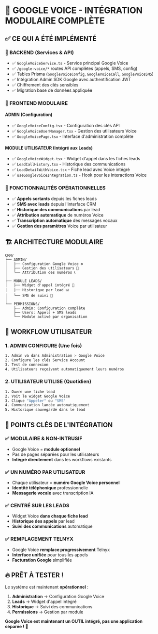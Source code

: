 # 🎯 GOOGLE VOICE - INTÉGRATION MODULAIRE COMPLÈTE

## ✅ **CE QUI A ÉTÉ IMPLÉMENTÉ**

### 🔧 **BACKEND (Services & API)**
- ✅ `GoogleVoiceService.ts` - Service principal Google Voice
- ✅ `/google-voice/*` routes API complètes (appels, SMS, config)
- ✅ Tables Prisma (`GoogleVoiceConfig`, `GoogleVoiceCall`, `GoogleVoiceSMS`)
- ✅ Intégration Admin SDK Google avec authentification JWT
- ✅ Chiffrement des clés sensibles
- ✅ Migration base de données appliquée

### 🎨 **FRONTEND MODULAIRE**

#### **ADMIN (Configuration)**
- ✅ `GoogleVoiceConfig.tsx` - Configuration des clés API
- ✅ `GoogleVoiceUserManager.tsx` - Gestion des utilisateurs Voice
- ✅ `GoogleVoicePage.tsx` - Interface d'administration complète

#### **MODULE UTILISATEUR (Intégré aux Leads)**
- ✅ `GoogleVoiceWidget.tsx` - Widget d'appel dans les fiches leads
- ✅ `LeadCallHistory.tsx` - Historique des communications
- ✅ `LeadDetailWithVoice.tsx` - Fiche lead avec Voice intégré
- ✅ `useGoogleVoiceIntegration.ts` - Hook pour les interactions Voice

### 📱 **FONCTIONNALITÉS OPÉRATIONNELLES**
- ✅ **Appels sortants** depuis les fiches leads
- ✅ **SMS avec leads** depuis l'interface CRM
- ✅ **Historique des communications** par lead
- ✅ **Attribution automatique** de numéros Voice
- ✅ **Transcription automatique** des messages vocaux
- ✅ **Gestion des paramètres** Voice par utilisateur

## 🏗️ **ARCHITECTURE MODULAIRE**

```
CRM/
├── ADMIN/
│   ├── Configuration Google Voice ⚙️
│   ├── Gestion des utilisateurs 👥
│   └── Attribution des numéros 📞
│
├── MODULE LEADS/
│   ├── Widget d'appel intégré 📱
│   ├── Historique par lead 📊
│   └── SMS de suivi 💬
│
└── PERMISSIONS/
    ├── Admin: Configuration complète
    ├── Users: Appels + SMS leads
    └── Module activé par organisation
```

## 🚀 **WORKFLOW UTILISATEUR**

### **1. ADMIN CONFIGURE** (Une fois)
```bash
1. Admin va dans Administration > Google Voice
2. Configure les clés Service Account
3. Test de connexion
4. Utilisateurs reçoivent automatiquement leurs numéros
```

### **2. UTILISATEUR UTILISE** (Quotidien)
```bash
1. Ouvre une fiche lead
2. Voit le widget Google Voice
3. Clique "Appeler" ou "SMS"
4. Communication lancée automatiquement
5. Historique sauvegardé dans le lead
```

## 🎯 **POINTS CLÉS DE L'INTÉGRATION**

### ✅ **MODULAIRE & NON-INTRUSIF**
- Google Voice = **module optionnel**
- Pas de pages séparées pour les utilisateurs
- **Intégré directement** dans les workflows existants

### ✅ **UN NUMÉRO PAR UTILISATEUR**
- Chaque utilisateur = **numéro Google Voice personnel**
- **Identité téléphonique** professionnelle
- **Messagerie vocale** avec transcription IA

### ✅ **CENTRÉ SUR LES LEADS**
- Widget Voice **dans chaque fiche lead**
- **Historique des appels** par lead
- **Suivi des communications** automatique

### ✅ **REMPLACEMENT TELNYX**
- Google Voice **remplace progressivement** Telnyx
- **Interface unifiée** pour tous les appels
- **Facturation Google** simplifiée

## 🔥 **PRÊT À TESTER !**

Le système est maintenant **opérationnel** :
1. **Administration** → Configuration Google Voice
2. **Leads** → Widget d'appel intégré
3. **Historique** → Suivi des communications
4. **Permissions** → Gestion par module

**Google Voice est maintenant un OUTIL intégré, pas une application séparée !** 🎉

